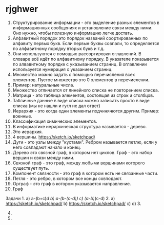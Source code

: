 # rjghwer
1. Структурирование информации - это выделение разных элементов в информационных сообщениях и установление связи между ними. Оно нужно, чтобы полезную информацию легче достать.
2. Алфавитный порядок это порядок названий соортированных по алфавиту первых букв. Если первые буквы совпали, то определяется по алфавитному порядку вторых букв и т.д.
3. Они используются с помощью рассортировки оглавлений. В словаре всё идёт по алфавитному порядку. В указателе показывется по алвавитному порядке с указыванием страниц. В оглавлении используется нумерация с указанием страниц.
4. Множество можно задать с помощью перечисления всех элементов. Пустое множество это 0 элементов в перечислении.
5. Пример: натуральные числа.
6. Множество отличается от линейного списка не повторением списка.
7. Матрица - это таблица элементов, состоящая из строк и столбцов.
8. Табличные данные в виде списка можно записать просто в виде списка (мы не нашли и гугл не дал ответ)
9. Иерархия - это когда одни элементы подчинячются другим. Пример: военные.
10.  Классификация химических элементов.
11.  В информатике иерархическая структура называется - дерево.
12.  Это иерархия.
13.  4 вершины. https://sketch.io/sketchpad/
14.  Дуги - это узлы между "кустами". Ребром называется петлю, если у него совпадают начало и конец. 
15.  Дерево это связной граф, в котором нет циклов. Граф - это набор вершин и связи между ними.
16.  Связной граф - это граф, между любыми вершинами которого существует путь.
17.  Компонент связности - это граф в котором есть не связанные части.
18.  Петля - это ребро, в котором все концы совподают.
19.  Орграф - это граф в котором указывается направление.
20.  Граф

Задачи
1.
a) a-(b+c)*d
b) a-(b-(c-d))
c) (a-b)*(c-d)
2. 
a) https://sketch.io/sketchpad/
b) https://sketch.io/sketchpad/
c)
d)
3.

4.

5.
